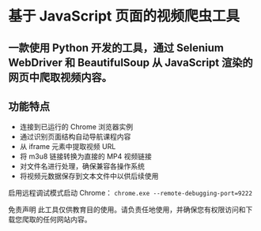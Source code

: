 # 基于 JavaScript 页面的视频爬虫工具
## 一款使用 Python 开发的工具，通过 Selenium WebDriver 和 BeautifulSoup 从 JavaScript 渲染的网页中爬取视频内容。

## 功能特点
* 连接到已运行的 Chrome 浏览器实例
* 通过识别页面结构自动导航课程内容
* 从 iframe 元素中提取视频 URL
* 将 m3u8 链接转换为直接的 MP4 视频链接
* 对文件名进行处理，确保兼容各操作系统
* 将视频元数据保存到文本文件中以供后续使用

启用远程调试模式启动 Chrome：
  `chrome.exe --remote-debugging-port=9222`
  
免责声明
此工具仅供教育目的使用。请负责任地使用，并确保您有权限访问和下载您爬取的任何网站内容。
